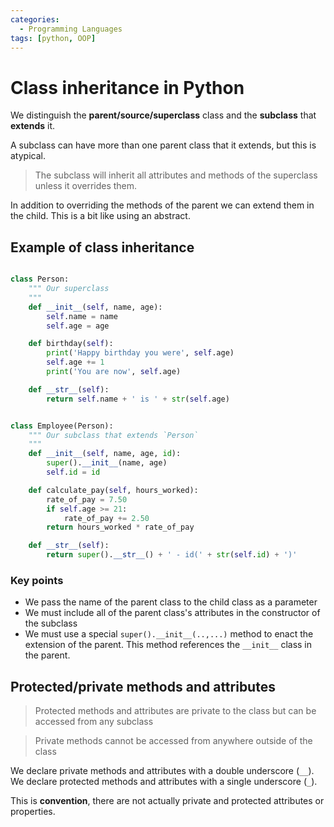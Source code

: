 ```yaml
---
categories:
  - Programming Languages
tags: [python, OOP]
---
```


# Class inheritance in Python

We distinguish the **parent/source/superclass** class and the **subclass** that **extends** it.

A subclass can have more than one parent class that it extends, but this is atypical.

> The subclass will inherit all attributes and methods of the superclass unless it overrides them.

In addition to overriding the methods of the parent we can extend them in the child. This is a bit like using an abstract.

## Example of class inheritance

```py

class Person:
    """ Our superclass
    """
    def __init__(self, name, age):
        self.name = name
        self.age = age

    def birthday(self):
        print('Happy birthday you were', self.age)
        self.age += 1
        print('You are now', self.age)

    def __str__(self):
        return self.name + ' is ' + str(self.age)


class Employee(Person):
    """ Our subclass that extends `Person`
    """
    def __init__(self, name, age, id):
        super().__init__(name, age)
        self.id = id

    def calculate_pay(self, hours_worked):
        rate_of_pay = 7.50
        if self.age >= 21:
            rate_of_pay += 2.50
        return hours_worked * rate_of_pay

    def __str__(self):
        return super().__str__() + ' - id(' + str(self.id) + ')'
```

### Key points

- We pass the name of the parent class to the child class as a parameter
- We must include all of the parent class's attributes in the constructor of the subclass
- We must use a special `super().__init__(..,...)` method to enact the extension of the parent. This method references the `__init__` class in the parent.

## Protected/private methods and attributes

> Protected methods and attributes are private to the class but can be accessed from any subclass

> Private methods cannot be accessed from anywhere outside of the class

We declare private methods and attributes with a double underscore (`__`). We declare protected methods and attributes with a single underscore (`_`).

This is **convention**, there are not actually private and protected attributes or properties.
